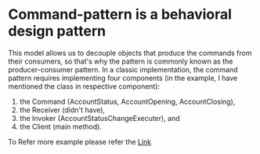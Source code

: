 # Command-pattern is a behavioral design pattern

This model allows us to decouple objects that produce the commands from their consumers, so that's why the pattern is commonly known as the producer-consumer pattern.
In a classic implementation, the command pattern requires implementing four components (in the example, I have mentioned the class in respective component): 
1. the Command (AccountStatus, AccountOpening, AccountClosing), 
2. the Receiver (didn't have), 
3. the Invoker (AccountStatusChangeExecuter), and 
4. the Client (main method).

To Refer more example please refer the [Link](https://www.baeldung.com/java-command-pattern)
